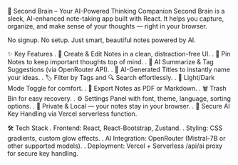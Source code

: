 🧠 Second Brain – Your AI-Powered Thinking Companion
Second Brain is a sleek, AI-enhanced note-taking app built with React. It helps you capture, organize, and make sense of your thoughts — right in your browser.

No signup. No setup. Just smart, beautiful notes powered by AI.

✨ Key Features
. 📝 Create & Edit Notes in a clean, distraction-free UI.
. 📌 Pin Notes to keep important thoughts top of mind.
. 🧠 AI Summarize & Tag Suggestions (via OpenRouter API).
. 🧾 AI-Generated Titles to instantly name your ideas.
. 🏷️ Filter by Tags and 🔍 Search effortlessly.
. 🌙 Light/Dark Mode Toggle for comfort.
. 📂 Export Notes as PDF or Markdown.
. 🗑️ Trash Bin for easy recovery.
. ⚙️ Settings Panel with font, theme, language, sorting options.
. 💾 Private & Local — your notes stay in your browser.
. 🔐 Secure AI Key Handling via Vercel serverless function.

🛠 Tech Stack
. Frontend: React, React-Bootstrap, Zustand.
. Styling: CSS gradients, custom glow effects.
. AI Integration: OpenRouter (Mistral-7B or other supported models).
. Deployment: Vercel + Serverless /api/ai proxy for secure key handling.


